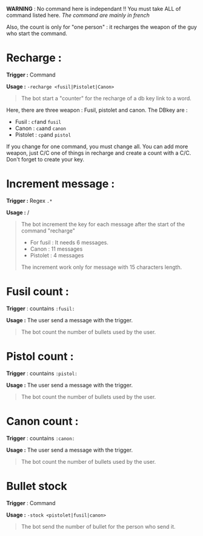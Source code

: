**WARNING** : No command here is independant !! You must take ALL of command listed here.
*The command are mainly in french*



Also, the count is only for "one person" : it recharges the weapon of the guy who start the command.



# Recharge :

**Trigger :** Command

**Usage :** `-recharge <fusil|Pistolet|Canon>`

> The bot start a "counter" for the recharge of a db key link to a word.

Here, there are three weapon : Fusil, pistolet and canon. The DBkey are :

- Fusil : `cf`and `fusil`
- Canon : `ca`and `canon`
- Pistolet : `cp`and `pistol`

If you change for one command, you must change all. You can add more weapon, just C/C one of things in recharge and create a count with a C/C. Don't forget to create your key.

# Increment message :

**Trigger :** Regex `.*`

**Usage :** /

> The bot increment the key for each message after the start of the command "recharge"
>
> - For fusil : It needs 6 messages.
> - Canon : 11 messages
> - Pistolet : 4 messages
>
> The increment work only for message with 15 characters length.

# Fusil count :

**Trigger** : countains `:fusil:`

**Usage :** The user send a message with the trigger.

> The bot count the number of bullets used by the user.

# Pistol count :

**Trigger** : countains `:pistol:`

**Usage :** The user send a message with the trigger.

> The bot count the number of bullets used by the user.

# Canon count :

**Trigger** : countains `:canon:`

**Usage :** The user send a message with the trigger.

> The bot count the number of bullets used by the user.

# Bullet stock

**Trigger** : Command

**Usage :** `-stock <pistolet|fusil|canon>`

> The bot send the number of bullet for the person who send it.
